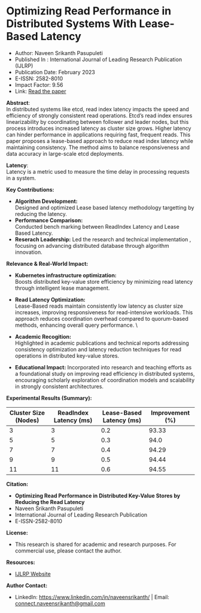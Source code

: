 # Optimizing Read Performance in Distributed Systems With Lease-Based Latency
* Author: Naveen Srikanth Pasupuleti
* Published In : International Journal of Leading Research Publication (IJLRP)
* Publication Date: February 2023
* E-ISSN: 2582-8010
* Impact Factor: 9.56
* Link: [Read the paper](https://www.ijlrp.com/research-paper.php?id=1583)

**Abstract**:\
In distributed systems like etcd, read index latency impacts the speed and efficiency of strongly consistent read operations. Etcd’s read index ensures linearizability by coordinating between follower and leader nodes, but this process introduces increased latency as cluster size grows. Higher latency can hinder performance in applications requiring fast, frequent reads. This paper proposes a lease-based approach to reduce read index latency while maintaining consistency. The method aims to balance responsiveness and data accuracy in large-scale etcd deployments.

**Latency**:\
Latency is a metric used to measure the time delay in processing requests in a system.

**Key Contributions:** 
* **Algorithm Development:** \
  Designed and optimized Lease based latency methodology targetting by reducing the latency.
* **Performance Comparison:** \
  Conducted bench marking between ReadIndex Latency and Lease Based Latency.
* **Reserach Leadership:**
  Led the research and technical implementation , focusing on advancing distributed database through algorithm innovation.

**Relevance & Real-World Impact:**
* **Kubernetes infrastructure optimization:**\
    Boosts distributed key-value store efficiency by minimizing read latency through intelligent lease management.
* **Read Latency Optimization:** \
    Lease-Based reads maintain consistently low latency as cluster size increases, improving responsiveness for read-intensive workloads. This approach reduces coordination overhead compared to quorum-based methods, enhancing overall query performance. \

*  **Academic Recogition:** \
  Highlighted in academic publications and technical reports addressing consistency optimization and latency reduction techniques for read operations in distributed key-value stores.
* **Educational Impact:** 
    Incorporated into research and teaching efforts as a foundational study on improving read efficiency in distributed systems, encouraging scholarly exploration of coordination models and scalability in strongly consistent architectures.

**Experimental Results (Summary):**

| Cluster Size (Nodes) | ReadIndex Latency (ms) | Lease-Based Latency (ms)| Improvement (%) |
| ---------------------| --------------------- | ------------------------ | ----------------|
| 3                    | 3                     | 0.2                      | 93.33           |
| 5                    | 5                     | 0.3                      | 94.0            |
| 7                    | 7                     | 0.4                      | 94.29           |
| 9                    | 9                     | 0.5                      | 94.44           |
| 11                   | 11                    | 0.6                      | 94.55           |

**Citation:**
* **Optimizing Read Performance in Distributed Key-Value Stores by Reducing the Read Latency**
*   Naveen Srikanth Pasupuleti
*   International Journal of Leading Research Publication
*   E-ISSN-2582-8010

**License:**
* This research is shared for academic and research purposes. For commercial use, please contact the author.

**Resources:**
* [IJLRP Website](https://www.ijlrp.com/)

**Author Contact:** 
  * LinkedIn: https://www.linkedin.com/in/naveensrikanth/ |  Email: connect.naveensrikanth@gmail.com
